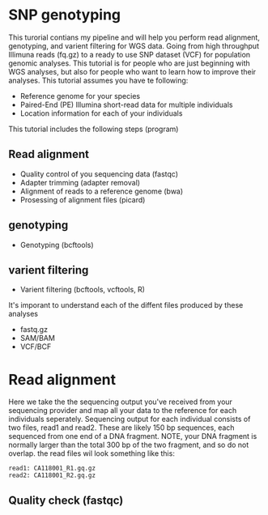# SNP genotyping
This turorial contians my pipeline and will help you perform read alignment, genotyping, and varient filtering for WGS data. Going from high throughput Illimuna reads (fq.gz) to a ready to use SNP dataset (VCF) for population genomic analyses. This tutorial is for people who are just beginning with WGS analyses, but also for people who want to learn how to improve their analyses.
This tutorial assumes you have te following:
* Reference genome for your species
* Paired-End (PE) Illumina short-read data for multiple individuals
* Location information for each of your individuals

This tutorial includes the following steps (program)
## Read alignment
* Quality control of you sequencing data (fastqc)
* Adapter trimming (adapter removal)
* Alignment of reads to a reference genome (bwa)
* Prosessing of alignment files (picard)
## genotyping
* Genotyping (bcftools)
## varient filtering
* Varient filtering (bcftools, vcftools, R)

It's imporant to understand each of the diffent files produced by these analyses
* fastq.gz
* SAM/BAM
* VCF/BCF

# Read alignment
Here we take the the sequencing output you've received from your sequencing provider and map all your data to the reference for each individuals seperately. Sequencing output for each individual consists of two files, read1 and read2. These are likely 150 bp sequences, each sequenced from one end of a DNA fragment. NOTE, your DNA fragment is normally larger than the total 300 bp of the two fragment, and so do not overlap. the read files wil look something like this:
```
read1: CA118001_R1.gq.gz
read2: CA118001_R2.gq.gz

```
## Quality check (fastqc)